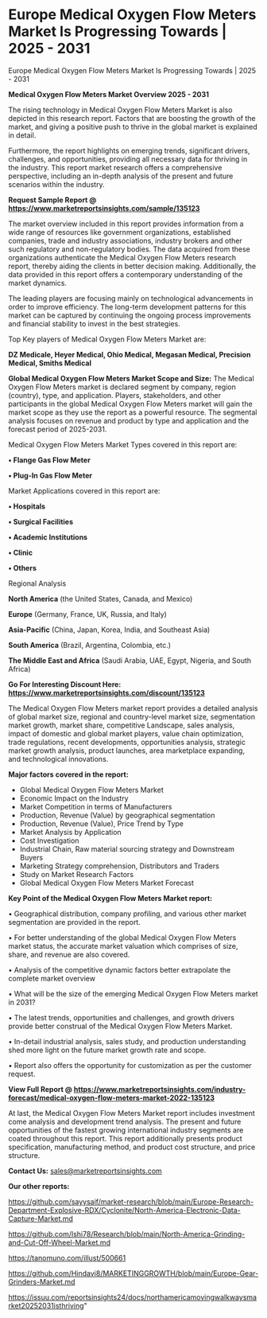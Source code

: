 # Europe Medical Oxygen Flow Meters Market Is Progressing Towards | 2025 - 2031
Europe Medical Oxygen Flow Meters Market Is Progressing Towards | 2025 - 2031

<Strong> Medical Oxygen Flow Meters Market Overview 2025 - 2031</strong>

The rising technology in Medical Oxygen Flow Meters Market is also depicted in this research report. Factors that are boosting the growth of the market, and giving a positive push to thrive in the global market is explained in detail.

Furthermore, the report highlights on emerging trends, significant drivers, challenges, and opportunities, providing all necessary data for thriving in the industry. This report market research offers a comprehensive perspective, including an in-depth analysis of the present and future scenarios within the industry.

<strong>Request Sample Report @ <a href=https://www.marketreportsinsights.com/sample/135123>https://www.marketreportsinsights.com/sample/135123</a></strong>

The market overview included in this report provides information from a wide range of resources like government organizations, established companies, trade and industry associations, industry brokers and other such regulatory and non-regulatory bodies. The data acquired from these organizations authenticate the Medical Oxygen Flow Meters research report, thereby aiding the clients in better decision making. Additionally, the data provided in this report offers a contemporary understanding of the market dynamics.

The leading players are focusing mainly on technological advancements in order to improve efficiency. The long-term development patterns for this market can be captured by continuing the ongoing process improvements and financial stability to invest in the best strategies.

Top Key players of Medical Oxygen Flow Meters Market are:

<strong>DZ Medicale, Heyer Medical, Ohio Medical, Megasan Medical, Precision Medical, Smiths Medical</strong>

<strong><b>Global Medical Oxygen Flow Meters Market Scope and Size:</b></strong>
The Medical Oxygen Flow Meters market is declared segment by company, region (country), type, and application. Players, stakeholders, and other participants in the global Medical Oxygen Flow Meters market will gain the market scope as they use the report as a powerful resource. The segmental analysis focuses on revenue and product by type and application and the forecast period of 2025-2031.

Medical Oxygen Flow Meters Market Types covered in this report are:

<strong>• Flange Gas Flow Meter

• Plug-In Gas Flow Meter</strong>

Market Applications covered in this report are:

<strong>• Hospitals

• Surgical Facilities

• Academic Institutions

• Clinic

• Others</strong> 

Regional Analysis

<strong>North America</strong> (the United States, Canada, and Mexico)

<strong>Europe</strong> (Germany, France, UK, Russia, and Italy)

<strong>Asia-Pacific</strong> (China, Japan, Korea, India, and Southeast Asia)

<strong>South America</strong> (Brazil, Argentina, Colombia, etc.)

<strong>The Middle East and Africa</strong> (Saudi Arabia, UAE, Egypt, Nigeria, and South Africa)

<strong>Go For Interesting Discount Here: <a href=https://www.marketreportsinsights.com/discount/135123>https://www.marketreportsinsights.com/discount/135123</a></strong>

The Medical Oxygen Flow Meters market report provides a detailed analysis of global market size, regional and country-level market size, segmentation market growth, market share, competitive Landscape, sales analysis, impact of domestic and global market players, value chain optimization, trade regulations, recent developments, opportunities analysis, strategic market growth analysis, product launches, area marketplace expanding, and technological innovations.

<strong><b>Major factors covered in the report:</b></strong>
<ul>
  <li>Global Medical Oxygen Flow Meters Market </li>
  <li>Economic Impact on the Industry</li>
  <li>Market Competition in terms of Manufacturers</li>
  <li>Production, Revenue (Value) by geographical segmentation</li>
  <li>Production, Revenue (Value), Price Trend by Type</li>
  <li>Market Analysis by Application</li>
  <li>Cost Investigation</li>
  <li>Industrial Chain, Raw material sourcing strategy and Downstream Buyers</li>
  <li>Marketing Strategy comprehension, Distributors and Traders</li>
  <li>Study on Market Research Factors</li>
  <li>Global Medical Oxygen Flow Meters Market Forecast</li>
</ul>

<strong><b>Key Point of the Medical Oxygen Flow Meters Market report:</b></strong>

• Geographical distribution, company profiling, and various other market segmentation are provided in the report.

• For better understanding of the global Medical Oxygen Flow Meters market status, the accurate market valuation which comprises of size, share, and revenue are also covered.

• Analysis of the competitive dynamic factors better extrapolate the complete market overview

• What will be the size of the emerging Medical Oxygen Flow Meters market in 2031?

• The latest trends, opportunities and challenges, and growth drivers provide better construal of the Medical Oxygen Flow Meters Market.

• In-detail industrial analysis, sales study, and production understanding shed more light on the future market growth rate and scope.

• Report also offers the opportunity for customization as per the customer request.

<strong><b>View Full Report @ <a href=https://www.marketreportsinsights.com/industry-forecast/medical-oxygen-flow-meters-market-2022-135123>https://www.marketreportsinsights.com/industry-forecast/medical-oxygen-flow-meters-market-2022-135123</a></b></strong>


At last, the Medical Oxygen Flow Meters Market report includes investment come analysis and development trend analysis. The present and future opportunities of the fastest growing international industry segments are coated throughout this report. This report additionally presents product specification, manufacturing method, and product cost structure, and price structure.

<strong>Contact Us:</strong>
sales@marketreportsinsights.com

<strong>Our other reports:</strong>

<a href=https://github.com/sayysaif/market-research/blob/main/Europe-Research-Department-Explosive-RDX/Cyclonite/North-America-Electronic-Data-Capture-Market.md>https://github.com/sayysaif/market-research/blob/main/Europe-Research-Department-Explosive-RDX/Cyclonite/North-America-Electronic-Data-Capture-Market.md</a>

<a href=https://github.com/Ishi78/Research/blob/main/North-America-Grinding-and-Cut-Off-Wheel-Market.md>https://github.com/Ishi78/Research/blob/main/North-America-Grinding-and-Cut-Off-Wheel-Market.md</a>

<a href=https://tanomuno.com/illust/500661>https://tanomuno.com/illust/500661</a>

<a href=https://github.com/Hindavi8/MARKETINGGROWTH/blob/main/Europe-Gear-Grinders-Market.md>https://github.com/Hindavi8/MARKETINGGROWTH/blob/main/Europe-Gear-Grinders-Market.md</a>

<a href=https://issuu.com/reportsinsights24/docs/northamericamovingwalkwaysmarket20252031isthriving>https://issuu.com/reportsinsights24/docs/northamericamovingwalkwaysmarket20252031isthriving</a>"
